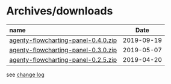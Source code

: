 # Archives/downloads

| name | Date |
|:---|:----:|
|[agenty-flowcharting-panel-0.4.0.zip](archives/agenty-flowcharting-panel-0.4.0.zip)|2019-09-19|
|[agenty-flowcharting-panel-0.3.0.zip](archives/agenty-flowcharting-panel-0.3.0.zip)|2019-05-07|
|[agenty-flowcharting-panel-0.2.5.zip](archives/agenty-flowcharting-panel-0.2.5.zip)|2019-04-20|
  
see [change log](./CHANGELOG.md)